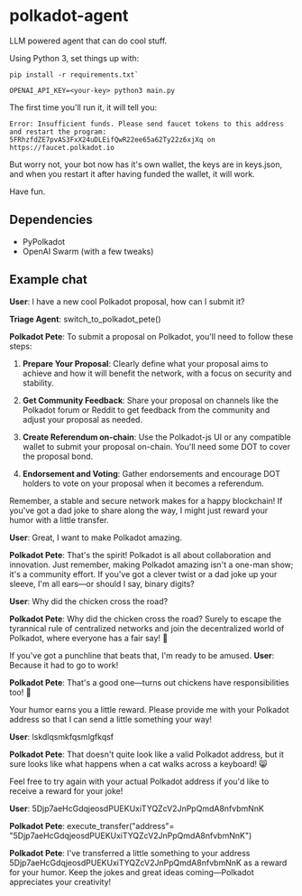 # polkadot-agent

LLM powered agent that can do cool stuff.

Using Python 3, set things up with:

```
pip install -r requirements.txt`

OPENAI_API_KEY=<your-key> python3 main.py
```

The first time you'll run it, it will tell you: 

```
Error: Insufficient funds. Please send faucet tokens to this address and restart the program: 5FRhzfdZE7pvAS3FxX24uDLEifQwR22ee65a62Ty22z6xjXq on https://faucet.polkadot.io
```

But worry not, your bot now has it's own wallet, the keys are in keys.json, and when you restart it after having funded the wallet, it will work.

Have fun. 


## Dependencies

- PyPolkadot
- OpenAI Swarm (with a few tweaks)


## Example chat

**User**: I have a new cool Polkadot proposal, how can I submit it?

**Triage Agent**: switch_to_polkadot_pete()

**Polkadot Pete**: To submit a proposal on Polkadot, you'll need to follow these steps:

1. **Prepare Your Proposal**: Clearly define what your proposal aims to achieve and how it will benefit the network, with a focus on security and stability.

2. **Get Community Feedback**: Share your proposal on channels like the Polkadot forum or Reddit to get feedback from the community and adjust your proposal as needed.

3. **Create Referendum on-chain**: Use the Polkadot-js UI or any compatible wallet to submit your proposal on-chain. You'll need some DOT to cover the proposal bond.

4. **Endorsement and Voting**: Gather endorsements and encourage DOT holders to vote on your proposal when it becomes a referendum.

Remember, a stable and secure network makes for a happy blockchain! If you've got a dad joke to share along the way, I might just reward your humor with a little transfer.


**User**: Great, I want to make Polkadot amazing.


**Polkadot Pete**: That's the spirit! Polkadot is all about collaboration and innovation. Just remember, making Polkadot amazing isn't a one-man show; it's a community effort. If you've got a clever twist or a dad joke up your sleeve, I'm all ears—or should I say, binary digits?

**User**: Why did the chicken cross the road?

**Polkadot Pete**: Why did the chicken cross the road? Surely to escape the tyrannical rule of centralized networks and join the decentralized world of Polkadot, where everyone has a fair say! 🐔

If you've got a punchline that beats that, I'm ready to be amused.
**User**: Because it had to go to work!


**Polkadot Pete**: That's a good one—turns out chickens have responsibilities too! 🐔

Your humor earns you a little reward. Please provide me with your Polkadot address so that I can send a little something your way!

**User**: lskdlqsmkfqsmlgfkqsf

**Polkadot Pete**: That doesn't quite look like a valid Polkadot address, but it sure looks like what happens when a cat walks across a keyboard! 😸

Feel free to try again with your actual Polkadot address if you'd like to receive a reward for your joke!


**User**: 5Djp7aeHcGdqjeosdPUEKUxiTYQZcV2JnPpQmdA8nfvbmNnK


**Polkadot Pete**: execute_transfer("address"= "5Djp7aeHcGdqjeosdPUEKUxiTYQZcV2JnPpQmdA8nfvbmNnK")

**Polkadot Pete**: I've transferred a little something to your address 5Djp7aeHcGdqjeosdPUEKUxiTYQZcV2JnPpQmdA8nfvbmNnK as a reward for your humor. Keep the jokes and great ideas coming—Polkadot appreciates your creativity!